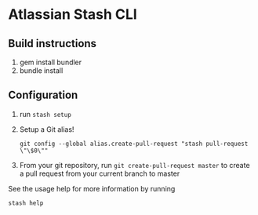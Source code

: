 Atlassian Stash CLI
===================


Build instructions
------------------
1. gem install bundler
2. bundle install

Configuration
-------------
1. run `stash setup`
2. Setup a Git alias! 

    ``git config --global alias.create-pull-request "stash pull-request \"\$0\""``

3. From your git repository, run `git create-pull-request master` to create a pull request from your current branch to master

See the usage help for more information by running

    stash help

